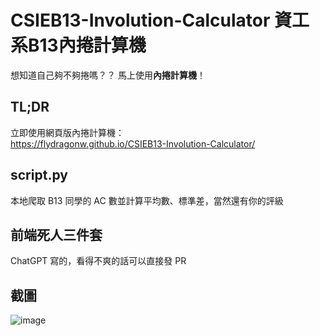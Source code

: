 # CSIEB13-Involution-Calculator 資工系B13內捲計算機

想知道自己夠不夠捲嗎？？ 馬上使用**內捲計算機**！

## TL;DR
立即使用網頁版內捲計算機：  
https://flydragonw.github.io/CSIEB13-Involution-Calculator/

## script.py
本地爬取 B13 同學的 AC 數並計算平均數、標準差，當然還有你的評級

## 前端死人三件套
ChatGPT 寫的，看得不爽的話可以直接發 PR

## 截圖
![image](https://github.com/user-attachments/assets/0fdc7877-cb76-4360-a7ba-35551fb9ef71)


